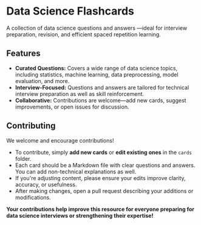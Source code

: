 # Data Science Flashcards

A collection of data science questions and answers —ideal for interview preparation, revision, and efficient spaced repetition learning.

## Features

- **Curated Questions:** Covers a wide range of data science topics, including statistics, machine learning, data preprocessing, model evaluation, and more.
- **Interview-Focused:** Questions and answers are tailored for technical interview preparation as well as skill reinforcement.
- **Collaborative:** Contributions are welcome—add new cards, suggest improvements, or open issues for discussion.

## Contributing

We welcome and encourage contributions!

- To contribute, simply **add new cards** or **edit existing ones** in the `cards` folder.
- Each card should be a Markdown file with clear questions and answers. You can add non-technical explanations as well.
- If you're adjusting content, please ensure your edits improve clarity, accuracy, or usefulness.
- After making changes, open a pull request describing your additions or modifications.

**Your contributions help improve this resource for everyone preparing for data science interviews or strengthening their expertise!**
